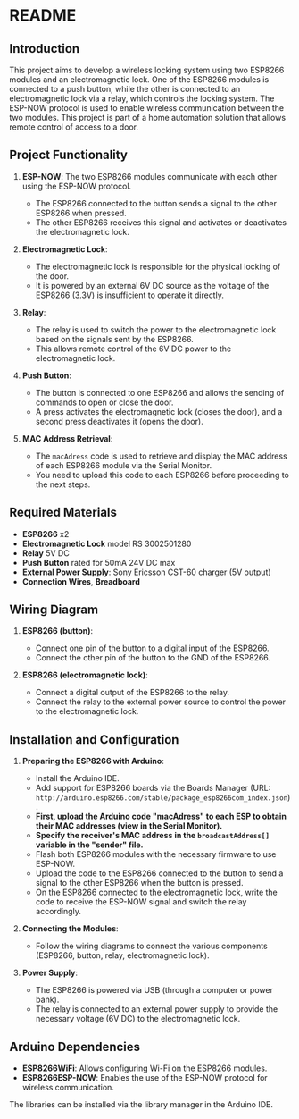 # README

## Introduction

This project aims to develop a wireless locking system using two ESP8266 modules and an electromagnetic lock. One of the ESP8266 modules is connected to a push button, while the other is connected to an electromagnetic lock via a relay, which controls the locking system. The ESP-NOW protocol is used to enable wireless communication between the two modules. This project is part of a home automation solution that allows remote control of access to a door.

## Project Functionality

1. **ESP-NOW**: The two ESP8266 modules communicate with each other using the ESP-NOW protocol.
    - The ESP8266 connected to the button sends a signal to the other ESP8266 when pressed.
    - The other ESP8266 receives this signal and activates or deactivates the electromagnetic lock.

2. **Electromagnetic Lock**:
    - The electromagnetic lock is responsible for the physical locking of the door.
    - It is powered by an external 6V DC source as the voltage of the ESP8266 (3.3V) is insufficient to operate it directly.

3. **Relay**:
    - The relay is used to switch the power to the electromagnetic lock based on the signals sent by the ESP8266.
    - This allows remote control of the 6V DC power to the electromagnetic lock.

4. **Push Button**:
    - The button is connected to one ESP8266 and allows the sending of commands to open or close the door.
    - A press activates the electromagnetic lock (closes the door), and a second press deactivates it (opens the door).

5. **MAC Address Retrieval**:
    - The `macAdress` code is used to retrieve and display the MAC address of each ESP8266 module via the Serial Monitor.
    - You need to upload this code to each ESP8266 before proceeding to the next steps.

## Required Materials

- **ESP8266** x2
- **Electromagnetic Lock** model RS 3002501280
- **Relay** 5V DC
- **Push Button** rated for 50mA 24V DC max
- **External Power Supply**: Sony Ericsson CST-60 charger (5V output)
- **Connection Wires**, **Breadboard**

## Wiring Diagram

1. **ESP8266 (button)**:
    - Connect one pin of the button to a digital input of the ESP8266.
    - Connect the other pin of the button to the GND of the ESP8266.

2. **ESP8266 (electromagnetic lock)**:
    - Connect a digital output of the ESP8266 to the relay.
    - Connect the relay to the external power source to control the power to the electromagnetic lock.

## Installation and Configuration

1. **Preparing the ESP8266 with Arduino**:
    - Install the Arduino IDE.
    - Add support for ESP8266 boards via the Boards Manager (URL: `http://arduino.esp8266.com/stable/package_esp8266com_index.json`).
    - **First, upload the Arduino code "macAdress" to each ESP to obtain their MAC addresses (view in the Serial Monitor).**
    - **Specify the receiver's MAC address in the `broadcastAddress[]` variable in the "sender" file.**
    - Flash both ESP8266 modules with the necessary firmware to use ESP-NOW.
    - Upload the code to the ESP8266 connected to the button to send a signal to the other ESP8266 when the button is pressed.
    - On the ESP8266 connected to the electromagnetic lock, write the code to receive the ESP-NOW signal and switch the relay accordingly.

2. **Connecting the Modules**:
    - Follow the wiring diagrams to connect the various components (ESP8266, button, relay, electromagnetic lock).

3. **Power Supply**:
    - The ESP8266 is powered via USB (through a computer or power bank).
    - The relay is connected to an external power supply to provide the necessary voltage (6V DC) to the electromagnetic lock.

## Arduino Dependencies

- **ESP8266WiFi**: Allows configuring Wi-Fi on the ESP8266 modules.
- **ESP8266ESP-NOW**: Enables the use of the ESP-NOW protocol for wireless communication.

The libraries can be installed via the library manager in the Arduino IDE.
